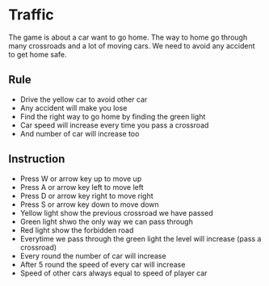 # Traffic
The game is about a car want to go home. The way to home go through many crossroads and a lot of moving cars. We need to avoid any accident to get home safe.
## Rule
- Drive the yellow car to avoid other car
- Any accident will make you lose
- Find the right way to go home by finding the green light
- Car speed will increase every time you pass a crossroad
- And number of car will increase too
## Instruction
- Press W or arrow key up to move up
- Press A or arrow key left to move left
- Press D or arrow key right to move right
- Press S or arrow key down to move down
- Yellow light show the previous crossroad we have passed
- Green light shwo the only way we can pass through
- Red light show the forbidden road
- Everytime we pass through the green light the level will increase (pass a crossroad)
- Every round the number of car will increase
- After 5 round the speed of every car will increase
- Speed of other cars always equal to speed of player car
